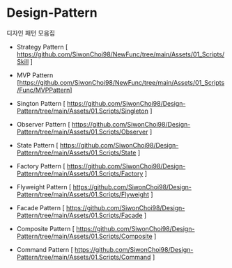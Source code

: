 # Design-Pattern
디자인 패턴 모음집

- Strategy Pattern
[ https://github.com/SiwonChoi98/NewFunc/tree/main/Assets/01_Scripts/Skill ]

- MVP Pattern
[https://github.com/SiwonChoi98/NewFunc/tree/main/Assets/01_Scripts/Func/MVPPattern]

- Sington Pattern
[ https://github.com/SiwonChoi98/Design-Pattern/tree/main/Assets/01.Scripts/Singleton ]

- Observer Pattern
[ https://github.com/SiwonChoi98/Design-Pattern/tree/main/Assets/01.Scripts/Observer ]

- State Pattern
[ https://github.com/SiwonChoi98/Design-Pattern/tree/main/Assets/01.Scripts/State ]
  
- Factory Pattern
[ https://github.com/SiwonChoi98/Design-Pattern/tree/main/Assets/01.Scripts/Factory ]

- Flyweight Pattern
[ https://github.com/SiwonChoi98/Design-Pattern/tree/main/Assets/01.Scripts/Flyweight ] 

- Facade Pattern
[ https://github.com/SiwonChoi98/Design-Pattern/tree/main/Assets/01.Scripts/Facade ]

- Composite Pattern
[ https://github.com/SiwonChoi98/Design-Pattern/tree/main/Assets/01.Scripts/Composite ]

- Command Pattern
[ https://github.com/SiwonChoi98/Design-Pattern/tree/main/Assets/01.Scripts/Command ]
